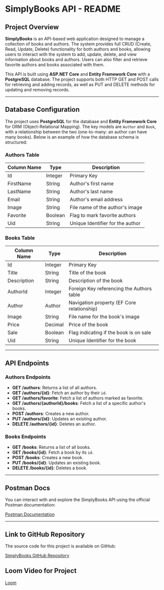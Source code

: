# **SimplyBooks API - README**

## **Project Overview**

**SimplyBooks** is an API-based web application designed to manage a collection of books and authors. The system provides full CRUD (Create, Read, Update, Delete) functionality for both authors and books, allowing users to interact with the system to add, update, delete, and view information about books and authors. Users can also filter and retrieve favorite authors and books associated with them.

This API is built using **ASP.NET Core** and **Entity Framework Core** with a **PostgreSQL** database. The project supports both HTTP GET and POST calls for retrieving and adding records, as well as PUT and DELETE methods for updating and removing records.

---

## **Database Configuration**

The project uses **PostgreSQL** for the database and **Entity Framework Core** for ORM (Object-Relational Mapping). The key models are `Author` and `Book`, with a relationship between the two (one-to-many: an author can have many books). Below is an example of how the database schema is structured:

### **Authors Table**

| Column Name | Type    | Description                                  |
|-------------|---------|----------------------------------------------|
| Id          | Integer | Primary Key                                  |
| FirstName   | String  | Author's first name                          |
| LastName    | String  | Author's last name                           |
| Email       | String  | Author's email address                       |
| Image       | String  | File name of the author's image              |
| Favorite    | Boolean | Flag to mark favorite authors                |
| Uid         | String  | Unique Identifier for the author             |

### **Books Table**

| Column Name | Type    | Description                                      |
|-------------|---------|--------------------------------------------------|
| Id          | Integer | Primary Key                                      |
| Title       | String  | Title of the book                                |
| Description | String  | Description of the book                          |
| AuthorId    | Integer | Foreign Key referencing the Authors table        |
| Author      | Author  | Navigation property (EF Core relationship)       |
| Image       | String  | File name for the book's image                   |
| Price       | Decimal | Price of the book                                |
| Sale        | Boolean | Flag indicating if the book is on sale           |
| Uid         | String  | Unique Identifier for the book                   |

---

## **API Endpoints**

### **Authors Endpoints**

- **GET /authors**: Returns a list of all authors.
- **GET /authors/{id}**: Fetch an author by their `id`.
- **GET /authors/favorite**: Fetch a list of authors marked as favorite.
- **GET /authors/{authorId}/books**: Fetch a list of a specific author's books.
- **POST /authors**: Creates a new author.
- **PUT /authors/{id}**: Updates an existing author.
- **DELETE /authors/{id}**: Deletes an author.

### **Books Endpoints**

- **GET /books**: Returns a list of all books.
- **GET /books/{id}**: Fetch a book by its `id`.
- **POST /books**: Creates a new book.
- **PUT /books/{id}**: Updates an existing book.
- **DELETE /books/{id}**: Deletes a book.

---

## **Postman Docs**

You can interact with and explore the SimplyBooks API using the official Postman documentation:

[Postman Documentation](https://documenter.getpostman.com/view/36583951/2sB2cVehTC)

---

## **Link to GitHub Repository**

The source code for this project is available on GitHub:

[SimplyBooks GitHub Repository](https://github.com/MaxJones129/SimplyBooksBE.git)

## **Loom Video for Project**

[Loom](https://www.loom.com/share/07870e1188ac4b978e62a50a9a4ca364)
